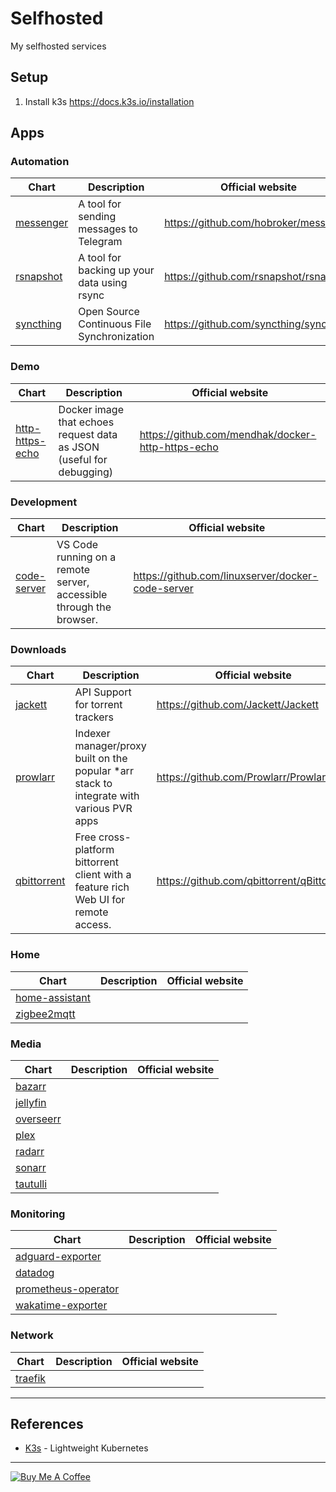 # Selfhosted

My selfhosted services

## Setup

1. Install k3s https://docs.k3s.io/installation

## Apps

### Automation

| Chart                                      | Description                                 | Official website                       |
| ------------------------------------------ | ------------------------------------------- | -------------------------------------- |
| [messenger](./charts/automation/messenger) | A tool for sending messages to Telegram     | https://github.com/hobroker/messenger  |
| [rsnapshot](./charts/automation/rsnapshot) | A tool for backing up your data using rsync | https://github.com/rsnapshot/rsnapshot |
| [syncthing](./charts/automation/syncthing) | Open Source Continuous File Synchronization | https://github.com/syncthing/syncthing |

### Demo

| Chart                                            | Description                                                          | Official website                                  |
| ------------------------------------------------ | -------------------------------------------------------------------- | ------------------------------------------------- |
| [http-https-echo](./charts/demo/http-https-echo) | Docker image that echoes request data as JSON (useful for debugging) | https://github.com/mendhak/docker-http-https-echo |

### Development

| Chart                                           | Description                                                         | Official website                                  |
| ----------------------------------------------- | ------------------------------------------------------------------- | ------------------------------------------------- |
| [code-server](./charts/development/code-server) | VS Code running on a remote server, accessible through the browser. | https://github.com/linuxserver/docker-code-server |

### Downloads

| Chart                                         | Description                                                                              | Official website                           |
| --------------------------------------------- | ---------------------------------------------------------------------------------------- | ------------------------------------------ |
| [jackett](./charts/downloads/jackett)         | API Support for torrent trackers                                                         | https://github.com/Jackett/Jackett         |
| [prowlarr](./charts/downloads/prowlarr)       | Indexer manager/proxy built on the popular *arr stack to integrate with various PVR apps | https://github.com/Prowlarr/Prowlarr       |
| [qbittorrent](./charts/downloads/qbittorrent) | Free cross-platform bittorrent client with a feature rich Web UI for remote access.      | https://github.com/qbittorrent/qBittorrent |

### Home

| Chart                                          | Description | Official website |
| ---------------------------------------------- | ----------- | ---------------- |
| [home-assistant](./charts/home/home-assistant) |             |                  |
| [zigbee2mqtt](./charts/home/zigbee2mqtt)       |             |                  |

### Media

| Chart                                 | Description | Official website |
| ------------------------------------- | ----------- | ---------------- |
| [bazarr](./charts/media/bazarr)       |             |                  |
| [jellyfin](./charts/media/jellyfin)   |             |                  |
| [overseerr](./charts/media/overseerr) |             |                  |
| [plex](./charts/media/plex)           |             |                  |
| [radarr](./charts/media/radarr)       |             |                  |
| [sonarr](./charts/media/sonarr)       |             |                  |
| [tautulli](./charts/media/tautulli)   |             |                  |

### Monitoring

| Chart                                                          | Description | Official website |
| -------------------------------------------------------------- | ----------- | ---------------- |
| [adguard-exporter](./charts/monitoring/adguard-exporter)       |             |                  |
| [datadog](./charts/monitoring/datadog)                         |             |                  |
| [prometheus-operator](./charts/monitoring/prometheus-operator) |             |                  |
| [wakatime-exporter](./charts/monitoring/wakatime-exporter)     |             |                  |

### Network

| Chart                               | Description | Official website |
| ----------------------------------- | ----------- | ---------------- |
| [traefik](./charts/network/traefik) |             |                  |

---

## References

- [K3s](https://k3s.io/) - Lightweight Kubernetes

---

[![Buy Me A Coffee](https://www.buymeacoffee.com/assets/img/guidelines/download-assets-sm-2.svg)](https://www.buymeacoffee.com/hobroker)
